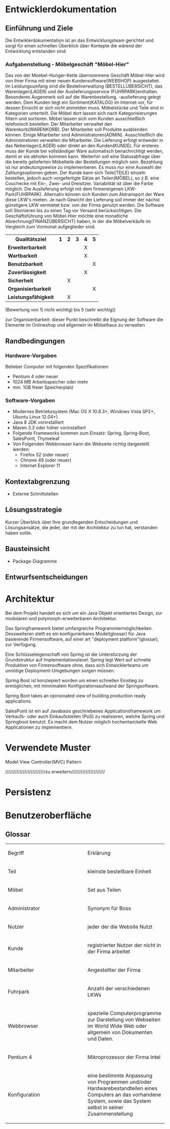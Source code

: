 # Entwicklerdokumentation

## Einführung und Ziele

Die Entwiklerdokumentation ist an das Entwicklungsteam gerichtet und sorgt für einen schnellen Überblick über Kontepte die 
wärend der Entwicklung entstanden sind.

### Aufgabenstellung - Möbelgeschäft "Möbel-Hier"
Das von der Moebel-Hunger-Kette übernommene Geschäft Möbel-Hier wird von Ihrer Firma mit einer neuen Kundensoftware(WEBSHOP) ausgestattet.
Im Leistungsumfang sind die Bestellverwaltung (BESTELLÜBERSICHT), das Warenlager(LAGER) und der Auslieferungsservice (FUHRPARK)enthalten.
Besonderes Augenmerk soll auf die Warenbestellung,  -auslieferung gelegt werden.
Dem Kunden liegt ein Sortiment(KATALOG) im Internet vor, für dessen Einsicht er sich nicht anmelden muss.
Möbelstücke und Teile sind in Kategorien unterteilt.
Die Möbel dort lassen sich nach Kategorisierungen filtern und sortieren.
Möbel lassen sich vom Kunden ausschließlich telefonisch bestellen.
Der Mitarbeiter verwaltet den Warenkorb(WARENKORB). 
Der Mitarbeiter soll Produkte ausblenden können.
Einige Mitarbeiter sind Administratoren(ADMIN).
Ausschließlich die Administratoren verwalten die Mitarbeiter.
Die Lieferung erfolgt entweder in das Nebenlager(LAGER) oder direkt an den Kunden(KUNDE).
Für ersteres muss der Kunde bei vollständiger Ware automatisch benachrichtigt werden, damit er sie abholen kommen kann.
Weiterhin soll eine Statusabfrage über die bereits gelieferten Möbelteile der Bestellungen möglich sein.
Bezahlung ist nur andeutungsweise zu implementieren. Es muss nur eine Auswahl der Zahlungsoptionen geben.
Der Kunde kann sich Teile(TEILE) einzeln bestellen, jedoch auch vorgefertigte Sätze an Teilen(MÖBEL), so z.B. eine Couchecke mit Ein-, Zwei- und Dreisitzer.
Variabilität ist über die Farbe möglich.
Die Auslieferung erfolgt mit dem firmeneigenen LKW-Park(FUHRPARK).
Alternativ können sich Kunden zum Abtransport der Ware diese LKW's mieten.
Je nach Gewicht der Lieferung soll immer der nächst günstigere LKW vermietet bzw.
von der Firma genutzt werden.
Die Software soll Stornieren bis zu einen Tag vor Versand berücksichtigen.
Die Geschäftsführung von Möbel-Hier möchte eine monatliche Abrechnung(FINANZÜBERSICHT)  haben, in der die Möbelverkäufe im Vergleich zum Vormonat aufgeglieder sind.

<table>

<tbody><tr>
<th> Qualitätsziel </th>
<th>1</th>
<th>2</th>
<th>3</th>
<th>4</th>
<th>5</th>
</tr>
<tr>
<td><b>Erweiterbarkeit</b></td>
<td></td>
<td></td>
<td></td>
<td>X</td>
<td></td>
</tr>
<tr>
<td><b>Wartbarkeit</b></td>
<td></td>
<td></td>
<td></td>
<td>X</td>
<td></td>
</tr>
<tr>
<td><b>Benutzbarkeit</b></td>
<td></td>
<td></td>
<td></td>
<td></td>
<td>X</td>
</tr>
<tr>
<td><b>Zuverlässigkeit</b></td>
<td></td>
<td></td>
<td></td>
<td>X</td>
<td></td>
</tr>
<tr>
<td><b>Sicherheit</b></td>
<td></td>
<td>X</td>
<td></td>
<td></td>
<td></td>
</tr>
<tr>
<td><b>Organisierbarkeit</b></td>
<td></td>
<td></td>
<td></td>
<td></td>
<td>X</td>
</tr>
<tr>
<td><b>Leistungsfähigkeit</b></td>
<td></td>
<td>X</td>
<td></td>
<td></td>
<td></td>
</tr>

</tbody></table>

(Bewertung von 1( nicht wichtig) bis 5 (sehr wichtig))

zur Organisierbarkeit: dieser Punkt beschreibt die Eignung der Software die Elemente im Onlineshop und allgemein im Möbelhaus zu verwalten

## Randbedingungen

### Hardware-Vorgaben
Belieber Computer mit folgenden Spezifikationen:
- Pentium 4 oder neuer
- 1024 MB Arbeitsspeicher oder mehr
- min. 1GB freier Speicherplatz

### Software-Vorgaben
- Modernes Betriebssystem (Mac OS X 10.8.3+, Windows Vista SP2+, Ubuntu Linux 12.04+)
- Java 8 JDK vorinstalliert
- Maven 3.3 oder höher vorinstalliert
- Folgende Frameworks kommen zum Einsatz: Spring, Spring-Boot, SalesPoint, Thymeleaf
- Von Folgenden Webbrowser kann die Webseite richtig dargestellt werden:
  - Firefox 52 (oder neuer)
  - Chrome 49 (oder neuer)
  - Internet Explorer 11

## Kontextabgrenzung
- Externe Schnittstellen

## Lösungsstrategie
Kurzer Überblick über Ihre grundlegenden Entscheidungen und Lösungsansätze, die jeder, der mit der Architektur zu tun hat, verstanden haben sollte.

## Bausteinsicht
- Package-Diagramme

## Entwurfsentscheidungen
# Architektur

Bei dem Projekt handelt es sich um ein Java Objekt orientiertes Design, zur modularen und polymorph-erweiterbaren Architektur.
 
Das Springframework bietet umfangreiche Programmiermöglichkeiten. Dessweiteren stellt es ein konfigurierbares Model(glossar) für Java basierende Firmensoftware, auf einer art "deployment platform"(glossar), zur Verfügung.
 
Eine Schlüsseleigenschaft von Spring ist die Unterstürzung der Grundstruktur auf Implementationslevel. 
Spring legt Wert auf schnelle Produktion von Firmensoftware ohne, dass sich Entwicklerteams um unnötige Deployment-Umgebungen sorgen müssen.

Spring Boot ist konziepiert worden um einen schnellen Einstieg zu ermöglichen, mit minnimalem Konfigurationsaufwand der Springsoftware.

Spring Boot takes an opinionated view of building production ready applications.
 
SalesPoint ist ein auf Javabasis geschriebenes Applicationsframework um Verkaufs- oder auch Einkaufsstellen (PoS) zu realisieren, welche Spring und Springboot benutzt.
Es macht dem Nutzer möglich hochentwickelte Web Applicationen zu implementiern. 

# Verwendete Muster

 Model View Controller(MVC) Pattern
 
 /////////////////////////zu erweitern/////////////////////
 
# Persistenz

# Benutzeroberfläche

## Glossar


<table>
<colgroup>
<col style="width: 50%" />
<col style="width: 50%" />
</colgroup>
<tbody>
<tr class="odd">
    <td><p>Begriff</p></td>
    <td><p>Erklärung</p></td>
    </tr>
    <tr class="even">
        <td><p>Teil</p></td>
        <td><p>kleinste bestellbare Einheit</p></td>
    </tr>
    <tr class="odd">
        <td><p>Möbel</p></td>
        <td><p>Set aus Teilen</p></td>
    </tr>
    <tr class="even">
        <td><p>Administrator</p></td>
        <td><p>Synonym für Boss</p></td>
    </tr>
    <tr class="odd">
        <td><p>Nutzer</p></td>
        <td><p>jeder der die Website Nutzt</p></td>
    </tr>
    <tr class="odd">
        <td><p>Kunde</p></td>
        <td><p>registrierter Nutzer der nicht in der Firma arbeitet</p></td>
    </tr>
    <tr class="even">
        <td><p>Mitarbeiter</p></td>
        <td><p>Angestellter der Firma</p></td>
    </tr>
    <tr class="odd">
        <td><p>Fuhrpark</p></td>
        <td><p>Anzahl der verschiedenen LKWs</p></td>
    </tr>
      <tr class="even">
        <td><p>Webbrowser</p></td>
        <td><p>spezielle Computerprogramme zur Darstellung von Webseiten im World Wide Web oder allgemein von Dokumenten und Daten.</p></td>
     </tr>
        <tr class="odd">
        <td><p>Pentium 4</p></td>
        <td><p>Mikroprozessor der Firma Intel</p></td>
    </tr>
        <tr class="even">
        <td><p>Konfiguration</p></td>
        <td><p>eine bestimmte Anpassung von Programmen und/oder Hardwarebestandteilen eines Computers an das vorhandene System, sowie das System selbst in seiner Zusammenstellung</p></td>
    </tr>
    </tbody>
</table>
